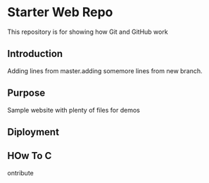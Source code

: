 # Starter Web Repo

This repository is for showing how Git and GitHub work


## Introduction
Adding lines from master.adding somemore lines from new branch. 


## Purpose

Sample website with plenty of files for demos

## Diployment

## HOw To C
ontribute